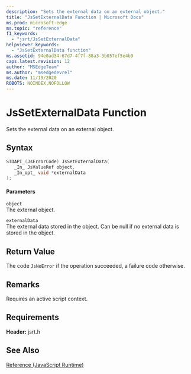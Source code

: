 ```yaml
---
description: "Sets the external data on an external object."
title: "JsSetExternalData Function | Microsoft Docs"
ms.prod: microsoft-edge
ms.topic: "reference"
f1_keywords: 
  - "jsrt/JsSetExternalData"
helpviewer_keywords: 
  - "JsSetExternalData function"
ms.assetid: 94e0ad34-67d7-4f7f-88a3-3b057ef5e4b9
caps.latest.revision: 12
author: "MSEdgeTeam"
ms.author: "msedgedevrel"
ms.date: 11/19/2020
ROBOTS: NOINDEX,NOFOLLOW
---
```

# JsSetExternalData Function

Sets the external data on an external object.  
  
## Syntax  
  
```cpp  
STDAPI_(JsErrorCode) JsSetExternalData(  
   _In_ JsValueRef object,  
   _In_opt_ void *externalData  
);  
```  
  
#### Parameters  
 `object`  
 The external object.  
  
 `externalData`  
 The external data stored in the object. Can be null if no external data is stored in the object.  
  
## Return Value  
 The code `JsNoError` if the operation succeeded, a failure code otherwise.  
  
## Remarks  
 Requires an active script context.  
  
## Requirements  
 **Header:** jsrt.h  
  
## See Also  
 [Reference (JavaScript Runtime)](../chakra-hosting/reference-javascript-runtime.md)
